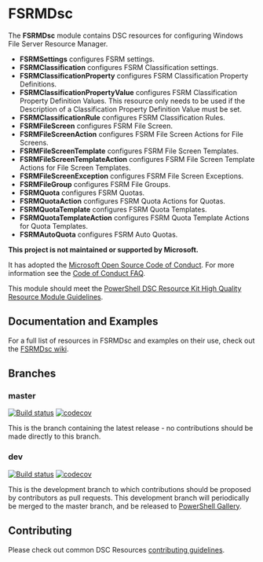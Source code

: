 # FSRMDsc

The **FSRMDsc** module contains DSC resources for configuring Windows File Server
Resource Manager.

- **FSRMSettings** configures FSRM settings.
- **FSRMClassification** configures FSRM Classification settings.
- **FSRMClassificationProperty** configures FSRM Classification Property Definitions.
- **FSRMClassificationPropertyValue** configures FSRM Classification Property
  Definition Values. This resource only needs to be used if the Description of a
  Classification Property Definition Value must be set.
- **FSRMClassificationRule** configures FSRM Classification Rules.
- **FSRMFileScreen** configures FSRM File Screen.
- **FSRMFileScreenAction** configures FSRM File Screen Actions for File Screens.
- **FSRMFileScreenTemplate** configures FSRM File Screen Templates.
- **FSRMFileScreenTemplateAction** configures FSRM File Screen Template Actions
  for File Screen Templates.
- **FSRMFileScreenException** configures FSRM File Screen Exceptions.
- **FSRMFileGroup** configures FSRM File Groups.
- **FSRMQuota** configures FSRM Quotas.
- **FSRMQuotaAction** configures FSRM Quota Actions for Quotas.
- **FSRMQuotaTemplate** configures FSRM Quota Templates.
- **FSRMQuotaTemplateAction** configures FSRM Quota Template Actions for Quota Templates.
- **FSRMAutoQuota** configures FSRM Auto Quotas.

**This project is not maintained or supported by Microsoft.**

It has adopted the [Microsoft Open Source Code of Conduct](https://opensource.microsoft.com/codeofconduct/).
For more information see the [Code of Conduct FAQ](https://opensource.microsoft.com/codeofconduct/faq/).

This module should meet the [PowerShell DSC Resource Kit High Quality Resource
Module Guidelines](https://github.com/PowerShell/DscResources/blob/master/HighQualityModuleGuidelines.md).

## Documentation and Examples

For a full list of resources in FSRMDsc and examples on their use, check out
the [FSRMDsc wiki](https://github.com/PlagueHO/FSRMDsc/wiki).

## Branches

### master

[![Build status](https://ci.appveyor.com/api/projects/status/9rjyjap2wl48xels/branch/master?svg=true)](https://ci.appveyor.com/project/PlagueHO/FSRMDsc/branch/master)
[![codecov](https://codecov.io/gh/PlagueHO/FSRMDsc/branch/master/graph/badge.svg)](https://codecov.io/gh/PlagueHO/FSRMDsc/branch/master)

This is the branch containing the latest release - no contributions should be made
directly to this branch.

### dev

[![Build status](https://ci.appveyor.com/api/projects/status/9rjyjap2wl48xels/branch/dev?svg=true)](https://ci.appveyor.com/project/PlagueHO/FSRMDsc/branch/dev)
[![codecov](https://codecov.io/gh/PlagueHO/FSRMDsc/branch/dev/graph/badge.svg)](https://codecov.io/gh/PlagueHO/FSRMDsc/branch/dev)

This is the development branch to which contributions should be proposed by contributors
as pull requests. This development branch will periodically be merged to the master
branch, and be released to [PowerShell Gallery](https://www.powershellgallery.com/).

## Contributing

Please check out common DSC Resources [contributing guidelines](https://github.com/PowerShell/DscResource.Kit/blob/master/CONTRIBUTING.md).
